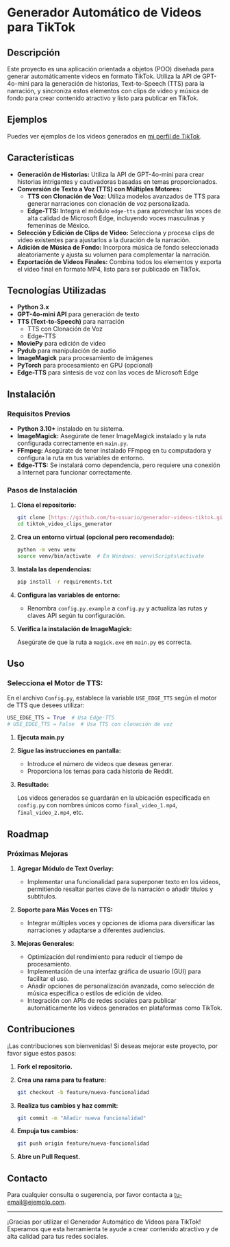 # Generador Automático de Videos para TikTok

## Descripción
Este proyecto es una aplicación orientada a objetos (POO) diseñada para generar automáticamente videos en formato TikTok. Utiliza la API de GPT-4o-mini para la generación de historias, Text-to-Speech (TTS) para la narración, y sincroniza estos elementos con clips de video y música de fondo para crear contenido atractivo y listo para publicar en TikTok.

## Ejemplos
Puedes ver ejemplos de los videos generados en [mi perfil de TikTok](https://www.tiktok.com/@reddit.cc0).

## Características
- **Generación de Historias:** Utiliza la API de GPT-4o-mini para crear historias intrigantes y cautivadoras basadas en temas proporcionados.
- **Conversión de Texto a Voz (TTS) con Múltiples Motores:**
  - **TTS con Clonación de Voz:** Utiliza modelos avanzados de TTS para generar narraciones con clonación de voz personalizada.
  - **Edge-TTS:** Integra el módulo `edge-tts` para aprovechar las voces de alta calidad de Microsoft Edge, incluyendo voces masculinas y femeninas de México.
- **Selección y Edición de Clips de Video:** Selecciona y procesa clips de video existentes para ajustarlos a la duración de la narración.
- **Adición de Música de Fondo:** Incorpora música de fondo seleccionada aleatoriamente y ajusta su volumen para complementar la narración.
- **Exportación de Videos Finales:** Combina todos los elementos y exporta el video final en formato MP4, listo para ser publicado en TikTok.

## Tecnologías Utilizadas
- **Python 3.x**
- **GPT-4o-mini API** para generación de texto
- **TTS (Text-to-Speech)** para narración
  - TTS con Clonación de Voz
  - Edge-TTS
- **MoviePy** para edición de video
- **Pydub** para manipulación de audio
- **ImageMagick** para procesamiento de imágenes
- **PyTorch** para procesamiento en GPU (opcional)
- **Edge-TTS** para síntesis de voz con las voces de Microsoft Edge

## Instalación

### Requisitos Previos
- **Python 3.10+** instalado en tu sistema.
- **ImageMagick:** Asegúrate de tener ImageMagick instalado y la ruta configurada correctamente en `main.py`.
- **FFmpeg:** Asegúrate de tener instalado FFmpeg en tu computadora y configura la ruta en tus variables de entorno.
- **Edge-TTS:** Se instalará como dependencia, pero requiere una conexión a Internet para funcionar correctamente.

### Pasos de Instalación

1. **Clona el repositorio:**

    ```bash
    git clone [https://github.com/tu-usuario/generador-videos-tiktok.git](https://github.com/CarlosAHzBt/tiktok_video_clips_generator)
    cd tiktok_video_clips_generator
    ```

2. **Crea un entorno virtual (opcional pero recomendado):**

    ```bash
    python -m venv venv
    source venv/bin/activate  # En Windows: venv\Scripts\activate
    ```

3. **Instala las dependencias:**

    ```bash
    pip install -r requirements.txt
    ```

4. **Configura las variables de entorno:**

    - Renombra `config.py.example` a `config.py` y actualiza las rutas y claves API según tu configuración.

5. **Verifica la instalación de ImageMagick:**

    Asegúrate de que la ruta a `magick.exe` en `main.py` es correcta.

## Uso

### Selecciona el Motor de TTS:
En el archivo `Config.py`, establece la variable `USE_EDGE_TTS` según el motor de TTS que desees utilizar:

```python
USE_EDGE_TTS = True  # Usa Edge-TTS
# USE_EDGE_TTS = False  # Usa TTS con clonación de voz
```
1. **Ejecuta main.py**

2. **Sigue las instrucciones en pantalla:**

    - Introduce el número de videos que deseas generar.
    - Proporciona los temas para cada historia de Reddit.

3. **Resultado:**

    Los videos generados se guardarán en la ubicación especificada en `config.py` con nombres únicos como `final_video_1.mp4`, `final_video_2.mp4`, etc.

## Roadmap

### Próximas Mejoras

1. **Agregar Módulo de Text Overlay:**
    - Implementar una funcionalidad para superponer texto en los videos, permitiendo resaltar partes clave de la narración o añadir títulos y subtítulos.

2. **Soporte para Más Voces en TTS:**
    - Integrar múltiples voces y opciones de idioma para diversificar las narraciones y adaptarse a diferentes audiencias.

3. **Mejoras Generales:**
    - Optimización del rendimiento para reducir el tiempo de procesamiento.
    - Implementación de una interfaz gráfica de usuario (GUI) para facilitar el uso.
    - Añadir opciones de personalización avanzada, como selección de música específica o estilos de edición de video.
    - Integración con APIs de redes sociales para publicar automáticamente los videos generados en plataformas como TikTok.

## Contribuciones

¡Las contribuciones son bienvenidas! Si deseas mejorar este proyecto, por favor sigue estos pasos:

1. **Fork el repositorio.**
2. **Crea una rama para tu feature:**

    ```bash
    git checkout -b feature/nueva-funcionalidad
    ```

3. **Realiza tus cambios y haz commit:**

    ```bash
    git commit -m "Añadir nueva funcionalidad"
    ```

4. **Empuja tus cambios:**

    ```bash
    git push origin feature/nueva-funcionalidad
    ```

5. **Abre un Pull Request.**


## Contacto

Para cualquier consulta o sugerencia, por favor contacta a [tu-email@ejemplo.com](carlos.hb@culiacan.tecnm.mx).

---

¡Gracias por utilizar el Generador Automático de Videos para TikTok! Esperamos que esta herramienta te ayude a crear contenido atractivo y de alta calidad para tus redes sociales.
